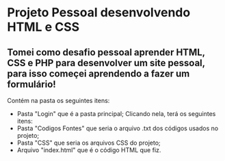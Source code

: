 # Projeto Pessoal desenvolvendo HTML e CSS
## Tomei como desafio pessoal aprender HTML, CSS e PHP para desenvolver um site pessoal, para isso começei aprendendo a fazer um formulário!
Contém na pasta os seguintes itens:
 - Pasta "Login" que é a pasta principal;
Clicando nela, terá os seguintes itens:
 - Pasta "Codigos Fontes" que seria o arquivo .txt dos códigos usados no projeto;
 - Pasta "CSS" que seria os arquivos CSS do projeto;
 - Arquivo "index.html" que é o código HTML que fiz.
